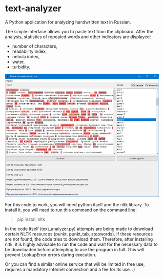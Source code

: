 # text-analyzer
A Python application for analyzing handwritten text in Russian.

The simple interface allows you to paste text from the clipboard. After the analysis, statistics of repeated words and other indicators are displayed:
- number of characters,
- readability index,
- nebula index,
- water,
- turbidity.

![alt text](https://raw.githubusercontent.com/be-in/text-analyzer/main/interface.jpg)

For this code to work, you will need python itself and the nltk library.
To install it, you will need to run this command on the command line:

> pip install nltk

In the code itself (text_analyzer.py) attempts are being made to download certain NLTK resources (punkt, punkt_tab, stopwords). If these resources are not found, the code tries to download them. Therefore, after installing nltk, it is highly advisable to run the code and wait for the necessary data to be downloaded before attempting to use the program in full. This will prevent LookupError errors during execution.

Оr you can find a similar online service that will be limited in free use, requires a mandatory Internet connection and a fee for its use. :)
